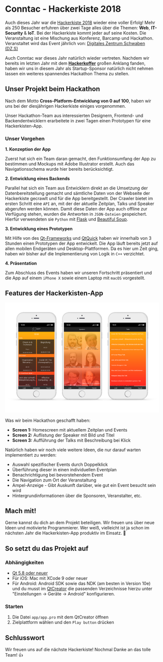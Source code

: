 # Conntac - Hackerkiste 2018
Auch dieses Jahr war die [Hackerkiste 2018](https://2018.hackerkiste.de) wieder eine voller Erfolg! Mehr als 250 Besucher erfuhren über zwei Tage alles über die Themen: **Web**, **IT-Security** & **IoT**. Bei der Hackerkiste kommt jeder auf seine Kosten. Die Veranstaltung ist eine Mischung aus Konferenz, Barcamp und Hackathon. Veranstaltet wird das Event jährlich von: [Digitales Zentrum Schwaben (DZ.S)](https://schwaben.digital)

Auch Conntac war dieses Jahr natürlich wieder vertreten. Nachdem wir bereits im letzten Jahr mit dem [**Hackerkoffer**](https://github.com/Conntac/conntac-hackerkoffer) großen Anklang fanden, haben wir uns in diesem Jahr als Startup-Sponsor natürlich nicht nehmen lassen ein weiteres spannendes Hackathon Thema zu stellen.

## Unser Projekt beim Hackathon
Nach dem Motto **Cross-Platform-Entwicklung von 0 auf 100**, haben wir uns bei der diesjährigen Hackerkiste einiges vorgenommen. 

Unser Hackathon-Team aus interessierten Designern, Frontend- und Backendentwicklern erarbeitete in zwei Tagen einen Prototypen für eine Hackerkisten-App.

### Unser Vorgehen
**1. Konzeption der App**

Zuerst hat sich ein Team daran gemacht, den Funktionsumfang der App zu bestimmen und Mockups mit Adobe Illustrator erstellt. Auch das Navigationsschema wurde hier bereits berücksichtigt.

**2. Entwicklung eines Backends**

Parallel hat sich ein Team aus Entwicklern direkt an die Umsetzung der Datenbereitstellung gemacht und sämtliche Daten von der Webseite der Hackerkiste gecrawlt und für die App bereitgestellt. Der Crawler bietet im ersten Schritt eine `API` an, mit der der aktuelle Zeitplan, Talks und Speaker abgerufen werden können. Damit diese Daten der App auch offline zur Verfügung stehen, wurden die Antworten in `JSON-Dateien` gespeichert. Hierfür verwendeten sie `Python` mit [Flask](https://www.crummy.com/software/BeautifulSoup/bs4/doc/) und [Beautiful Soup](https://www.crummy.com/software/BeautifulSoup/bs4/doc/).


**3. Entwicklung eines Prototypen**

Mit Hilfe von des [Qt-Frameworks](https://www.qt.io/qt-for-application-development/) und [QtQuick](https://doc.qt.io/qt-5.11/qtquick-index.html) haben wir innerhalb von 3 Stunden einen Prototypen der App entwickelt. Die App läuft bereits jetzt auf allen mobilen Endgeräten und Desktop-Plattformen. Da es hier um Zeit ging, haben wir bisher auf die Implementierung von Logik in `C++` verzichtet.

**4. Präsentation**

Zum Abschluss des Events haben wir unseren Fortschritt präsentiert und die App auf einem `iPhone X` sowie einem Laptop mit `macOS` vorgestellt.


## Features der Hackerkisten-App
![Hackerkisten-App Screenshot](images/screenshot.png)

Was wir beim Hackathon geschafft haben:

* **Screen 1:** Homescreen mit aktuellem Zeitplan und Events
* **Screen 2:** Auflistung der Speaker mit Bild und Titel
* **Screen 3:** Aufführung der Talks mit Beschreibung bei Klick


Natürlich haben wir noch viele weitere Ideen, die nur darauf warten implementiert zu werden:

* Auswahl spezifischer Events durch Doppelklick
* Überführung dieser in einen individuellen Eventplan
* Benachrichtigung bei bevorstehendem Event
* Die Navigation zum Ort der Veranstaltung
* Ampel-Anzeige - Gibt Auskunft darüber, wie gut ein Event besucht sein wird
* Hintergrundinformationen über die Sponsoren, Veranstalter, etc.


## Mach mit!
Gerne kannst du dich an dem Projekt beteiligen. Wir freuen uns über neue Ideen und motivierte Programmierer. Wer weiß, vielleicht ist ja schon im nächsten Jahr die Hackerkisten-App produktiv im Einsatz. 💪

## So setzt du das Projekt auf

### Abhängigkeiten

* [Qt 5.8 oder neuer](http://download.qt.io/official_releases/online_installers/)
* Für iOS: Mac mit XCode 9 oder neuer
* Für Android: Android SDK sowie das NDK (am besten in Version 10e) und du musst im [QtCreator](https://www.qt.io/qt-features-libraries-apis-tools-and-ide/) die passenden Verzeichnisse hierzu unter "Einstellungen -> Geräte -> Android" konfigurieren.

### Starten
1. Die Datei `app/app.pro` mit dem QtCreator öffnen
2. Zielplattform wählen und den `Play button` drücken



## Schlusswort

Wir freuen uns auf die nächste Hackerkiste!
Nochmal Danke an das tolle Team! :+1:

